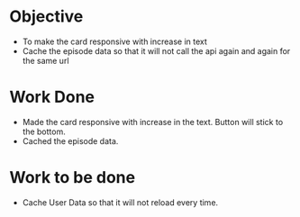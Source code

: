 # Objective
- To make the card responsive with increase in text
- Cache the episode data so that it will not call the api again and again for the same url

# Work Done
- Made the card responsive with increase in the text. Button will stick to the bottom.
- Cached the episode data.

# Work to be done
- Cache User Data so that it will not reload every time.
